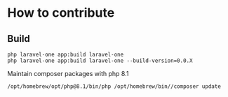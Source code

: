 # How to contribute

## Build

```shell
php laravel-one app:build laravel-one
php laravel-one app:build laravel-one --build-version=0.0.X
```

Maintain composer packages with php 8.1

```bash
/opt/homebrew/opt/php@8.1/bin/php /opt/homebrew/bin//composer update
```
